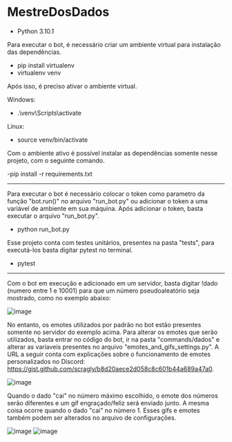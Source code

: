 # MestreDosDados

- Python 3.10.1

Para executar o bot, é necessário criar um ambiente virtual para instalação das dependências.

- pip install virtualenv
- virtualenv venv

Após isso, é preciso ativar o ambiente virtual.

Windows:

- .\venv\Scripts\activate

Linux:

- source venv/bin/activate

Com o ambiente ativo é possível instalar as dependências somente nesse projeto, com o seguinte comando.

-pip install -r requirements.txt

---

Para executar o bot é necessário colocar o token como parametro da função "bot.run()" no arquivo "run_bot.py" ou adicionar o token a uma variável de ambiente em sua máquina. Após adicionar o token, basta executar o arquivo "run_bot.py".

- python run_bot.py

Esse projeto conta com testes unitários, presentes na pasta "tests", para executá-los basta digitar pytest no terminal.

- pytest

---

Com o bot em execução e adicionado em um servidor, basta digitar !dado (numero entre 1 e 10001) para que um número pseudoaleatório seja mostrado, como no exemplo abaixo:

![image](https://user-images.githubusercontent.com/83316964/179639464-ab575e8c-3c56-4c8f-bae5-b36e05a5369a.png)

No entanto, os emotes utilizados por padrão no bot estão presentes somente no servidor do exemplo acima. Para alterar os emotes que serão utilizados, basta entrar no código do bot, ir na pasta "commands/dados" e alterar as variaveis presentes no arquivo "emotes_and_gifs_settings.py". A URL a seguir conta com explicações sobre o funcionamento de emotes personalizados no Discord: https://gist.github.com/scragly/b8d20aece2d058c8c601b44a689a47a0.

![image](https://user-images.githubusercontent.com/83316964/179639874-28efd523-9d3f-4c05-9878-e6b248378a75.png)

Quando o dado "cai" no número máximo escolhido, o emote dos números serão diferentes e um gif engraçado/feliz será enviado junto. A mesma coisa ocorre quando o dado "cai" no número 1. Esses gifs e emotes também podem ser alterados no arquivo de configurações.

![image](https://user-images.githubusercontent.com/83316964/179640042-59e2fc4a-dea3-4bfc-a0cd-10fb34ea09d2.png)
![image](https://user-images.githubusercontent.com/83316964/179640127-4c4cb54e-c5cd-4e01-acba-715bbbed77b4.png)


